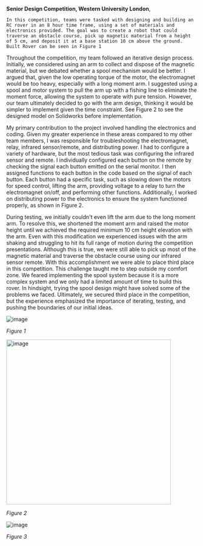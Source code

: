 **Senior Design Competition, Western University London**,


 	In this competition, teams were tasked with designing and building an RC rover in an 8 hour time frame, using a set of materials and electronics provided. The goal was to create a robot that could traverse an obstacle course, pick up magnetic material from a height of 5 cm, and deposit it at a base station 10 cm above the ground. Built Rover can be seen in Figure 1
  
   Throughout the competition, my team followed an iterative design process. Initially, we considered using an arm to collect and dispose of the magnetic material, but we debated whether a spool mechanism would be better. I argued that, given the low operating torque of the motor, the electromagnet would be too heavy, especially with a long moment arm. I suggested using a spool and motor system to pull the arm up with a fishing line to eliminate the moment force, allowing the system to operate with pure tension. However, our team ultimately decided to go with the arm design, thinking it would be simpler to implement given the time constraint. See Figure 2 to see the designed model on Solidworks before implementation.
   
   My primary contribution to the project involved handling the electronics and coding. Given my greater experience in these areas compared to my other team members, I was responsible for troubleshooting the electromagnet, relay, infrared sensor/remote, and distributing power. I had to configure a variety of hardware, but the most tedious task was configuring the infrared sensor and remote. I individually configured each button on the remote by checking the signal each button emitted on the serial monitor. I then assigned functions to each button in the code based on the signal of each button. Each button had a specific task, such as slowing down the motors for speed control, lifting the arm, providing voltage to a relay to turn the electromagnet on/off, and performing other functions. Additionally, I worked on distributing power to the electronics to ensure the system functioned properly, as shown in Figure 2.
   
   During testing, we initially couldn't even lift the arm due to the long moment arm. To resolve this, we shortened the moment arm and raised the motor height until we achieved the required minimum 10 cm height elevation with the arm. Even with this modification we experienced issues with the arm shaking and struggling to hit its full range of motion during the competition presentations. Although this is true, we were still able to pick up most of the magnetic material and traverse the obstacle course using our infrared sensor remote. With this accomplishment we were able to place third place in this competition. This challenge taught me to step outside my comfort zone. We feared implementing the spool system because it is a more complex system and we only had a limited amount of time to build this rover. In hindsight, trying the spool design might have solved some of the problems we faced. Ultimately, we secured third place in the competition, but the experience emphasized the importance of iterating, testing, and pushing the boundaries of our initial ideas.

 
 ![image](https://github.com/user-attachments/assets/0db44a9d-95c2-492a-bbcb-b29400dc7252)

_Figure 1_
   

<img width="434" alt="image" src="https://github.com/user-attachments/assets/68ef0a07-4962-4fde-b475-21b281bd7443" />

_Figure 2_


![image](https://github.com/user-attachments/assets/973b3f14-25c1-432e-8a3f-0fdf0e6337a3)

_Figure 3_



    
    
